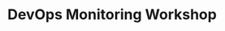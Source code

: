 ---
title: DevOps Monitoring Workshop
ExternalLink: https://cdn2.hubspot.net/hubfs/732832/One-pagers/CloudOps_1Pager_DevOps-Monitoring_Workshop.pdf
resources:
- name: "thumbnail"
  src: "devops-monitoring.png"
description:
keywords:
tags:
---